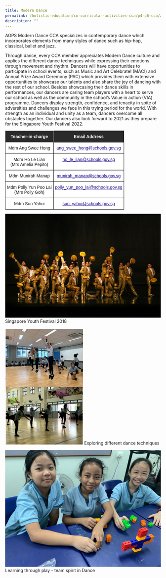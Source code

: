 ```yaml
---
title: Modern Dance
permalink: /holistic-education/co-curricular-activities-cca/p4-p6-cca/aesthetics/modern-dance
description: ""
---
```

AGPS Modern Dance CCA specializes in contemporary dance which incorporates elements from many styles of dance such as hip-hop, classical, ballet and jazz.

  

Through dance, every CCA member appreciates Modern Dance culture and applies the different dance techniques while expressing their emotions through movement and rhythm. Dancers will have opportunities to participate in school events, such as Music and Art Celebrate! (MAC!) and Annual Prize Award Ceremony (PAC) which provides them with extensive opportunities to showcase our talents and also share the joy of dancing with the rest of our school. Besides showcasing their dance skills in performances, our dancers are caring team players with a heart to serve our school as well as the community in the school’s Value in action (VIA) programme. Dancers display strength, confidence, and tenacity in spite of adversities and challenges we face in this trying period for the world. With strength as an individual and unity as a team, dancers overcome all obstacles together. Our dancers also look forward to 2021 as they prepare for the Singapore Youth Festival 2022.

<style type="text/css">
.tg  {border-collapse:collapse;border-spacing:0;}
.tg td{border-color:black;border-style:solid;border-width:1px;font-family:Arial, sans-serif;font-size:14px;
  overflow:hidden;padding:10px 5px;word-break:normal;}
.tg th{border-color:black;border-style:solid;border-width:1px;font-family:Arial, sans-serif;font-size:14px;
  font-weight:normal;overflow:hidden;padding:10px 5px;word-break:normal;}
.tg .tg-2705{background-color:#2A2A2A;color:#EEE;font-weight:bold;text-align:center;vertical-align:middle}
.tg .tg-8zvm{background-color:#2A2A2A;border-color:inherit;color:#EEE;font-weight:bold;text-align:center;vertical-align:middle}
.tg .tg-f4yw{background-color:#FFF;text-align:center;vertical-align:middle}
.tg .tg-0pyt{background-color:#FFF;color:#21088A;font-weight:bold;text-align:center;text-decoration:underline;vertical-align:top}
</style>
<table class="tg">
<thead>
  <tr>
    <th class="tg-8zvm"><span style="color:#EEE;background-color:#2A2A2A">Teacher-in-charge</span></th>
    <th class="tg-2705"><span style="color:#EEE;background-color:#2A2A2A">Email Address</span></th>
  </tr>
</thead>
<tbody>
  <tr>
    <td class="tg-f4yw">Mdm Ang Swee Hong</td>
    <td class="tg-0pyt"><a href="mailto:ang_swee_hong@schools.gov.sg"><span style="font-weight:500;text-decoration:underline;color:#21088A">ang_swee_hong@schools.gov.sg</span></a></td>
  </tr>
  <tr>
    <td class="tg-f4yw">Mdm Ho Le Lian<br>(Mrs Amelia Pepito)</td>
    <td class="tg-0pyt"><a href="mailto:ho_le_lian@schools.gov.sg"><span style="font-weight:500;text-decoration:underline;color:#21088A">ho_le_lian@schools.gov.sg</span></a></td>
  </tr>
  <tr>
    <td class="tg-f4yw">Mdm Munirah Manap<br></td>
    <td class="tg-0pyt"><a href="mailto:munirah_manap@schools.gov.sg"><span style="font-weight:500;text-decoration:underline;color:#21088A">munirah_manap@schools.gov.sg</span></a><br></td>
  </tr>
  <tr>
    <td class="tg-f4yw">Mdm Polly Yun Poo Lai<br>(Mrs Polly Goh)<br></td>
    <td class="tg-0pyt"><a href="mailto:polly_yun_poo_lai@schools.gov.sg"><span style="font-weight:500;text-decoration:underline;color:#21088A">polly_yun_poo_lai@schools.gov.sg</span></a><br></td>
  </tr>
  <tr>
    <td class="tg-f4yw">Mdm Sun Yahui<br></td>
    <td class="tg-0pyt"><a href="mailto:sun_yahui@schools.gov.sg"><span style="font-weight:500;text-decoration:underline;color:#21088A">sun_yahui@schools.gov.sg</span></a></td>
  </tr>
</tbody>
</table>

![Singapore Youth Festival 2018](/images/SYF%202018.jpg)
Singapore Youth Festival 2018

<img src="/images/Exploring%20different%20dance%20techniques.png"  
style="width:50%">
Exploring different dance techniques

![Learning through play - team spirit in Dance](/images/We%20play%20games%20to%20learn%20about%20team%20spirit%20in%20Dance!.jpg)
Learning through play - team spirit in Dance